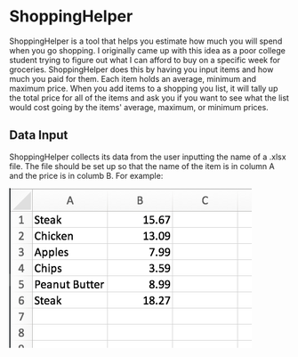 # ShoppingHelper
ShoppingHelper is a tool that helps you estimate how much you will spend when you go shopping. I originally came up with this idea as a poor college student trying to figure out what I can afford to buy on a specific week for groceries. ShoppingHelper does this by having you input items and how much you paid for them. Each item holds an average, minimum and maximum price. When you add items to a shopping you list, it will tally up the total price for all of the items and ask you if you want to see what the list would cost going by the items' average, maximum, or minimum prices.

## Data Input
ShoppingHelper collects its data from the user inputting the name of a .xlsx file. The file should be set up so that the name of the item is in column A and the price is in columb B. For example:

![example image](ex.png)